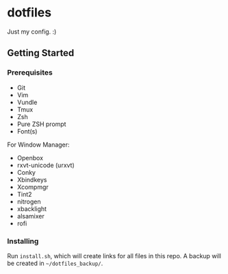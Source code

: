 # dotfiles
Just my config. :)

## Getting Started

### Prerequisites
- Git
- Vim
- Vundle
- Tmux
- Zsh
- Pure ZSH prompt
- Font(s)

For Window Manager:
- Openbox
- rxvt-unicode (urxvt)
- Conky
- Xbindkeys
- Xcompmgr
- Tint2
- nitrogen
- xbacklight
- alsamixer
- rofi

### Installing

Run `install.sh`, which will create links for all files in this repo. A backup will be created in `~/dotfiles_backup/`.
